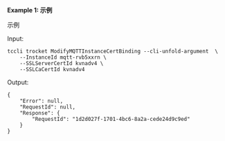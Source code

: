 **Example 1: 示例**

示例

Input: 

```
tccli trocket ModifyMQTTInstanceCertBinding --cli-unfold-argument  \
    --InstanceId mqtt-rvb5xxrn \
    --SSLServerCertId kvnadv4 \
    --SSLCaCertId kvnadv4
```

Output: 
```
{
    "Error": null,
    "RequestId": null,
    "Response": {
        "RequestId": "1d2d027f-1701-4bc6-8a2a-cede24d9c9ed"
    }
}
```

